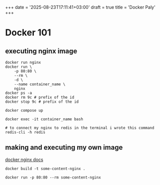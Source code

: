 +++
date = '2025-08-23T17:11:41+03:00'
draft = true
title = 'Docker Paly'
+++

# Docker 101

## executing nginx image

    docker run nginx
    docker run \
        -p 80:80 \
        --rm \
        -d \
        --name container_name \
        nginx
    docker ps -a
    docker rm 9c # prefix of the id
    docker stop 9c # prefix of the id

    docker compose up

    docker exec -it container_name bash

    # to connect my nginx to redis in the terminal i wrote this command
    redis-cli -h redis

## making and executing my own image

[docker nginx docs](https://hub.docker.com/_/nginx)

    docker build -t some-content-nginx .

    docker run -p 80:80 --rm some-content-nginx

